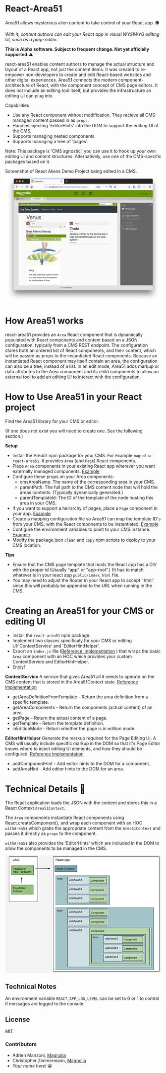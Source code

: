 # React-Area51
Area51 allows mysterious alien content to take control of your React app. :alien:

*With it, content authors can edit your React app in visual WYSIWYG editing UI, such as a page editor.*

**This is Alpha software. Subject to frequent change. Not yet officially supported.:warning:**

react-area51 enables content authors to manage the actual structure and layout of a React app, not just the content items. It was created to re-empower non-developers to create and edit React-based websites and other digital experiences. Area51 connects the modern component-architecture of React, with the component concept of CMS page editors.
It does not include an editing tool itself, but provides the infrastructure an editing UI can plug into.

Capabilities

* Use any React component without modification. They recieve all CMS-managed content passed in as `props`.
* Handles injecting 'EditorHints' into the DOM to support the editing UI of the CMS.
* Supports managing nested components.
* Supports managing a tree of 'pages'.

Note: This package is 'CMS agnostic', you can use it to hook up your own editing UI and content structures. Alternatively, use one of the CMS-specific packages based on it.

Screenshot of React Aliens Demo Project being edited in a CMS.
![Area51 Demo Project in Magnolia](/mag-aliens-demo/_dev/README-demo-project.jpg)


# How Area51 works

react-area51 provides an `Area` React component that is dynamically populated with React components and content based on a JSON configuration, typically from a CMS REST endpoint.
The configuration stores both an ordered list of React components, and their content, which will be passed as props to the instantiated React components. Because an instantiated React component may itself contain an area, the configuration can also be a tree, instead of a list.
In an edit mode, Area51 adds markup or data attributes to the Area component and its child components to allow an external tool to add an editing UI to interact with the configuration.


# How to Use Area51 in your React project

Find the Area51 library for your CMS or editor. 

(If one does not exist you will need to create one. See the following section.)

**Setup**
* Install the Area51 npm package for your CMS. For example `magnolia-react-area51`. It provides `Area` (and `Page`) React components.
* Place `Area` components in your existing React app wherever you want externally managed components. [Example](/mag-aliens-demo/react-app/src/app/component/SlideShow.js)
* Configure these props on your Area components:
  * cmsAreaName: The name of the corresponding area in your CMS.
  * parentPath: The full path to the CMS content node that will hold the areas contents. (Typically dynamically generated.)
  * parentTemplateId: The ID of the template of the node hosting this area in your CMS.
* If you want to support a heirarchy of pages, place a `Page` component in your app. [Example](/mag-aliens-demo/react-app/src/App.js)
* Create a mapping configuration file so Area51 can map the template ID's from your CMS, with the React components to be instantiated. [Example](/mag-aliens-demo/react-app/src/app/mapping.js)
* Configure the environment variables to point to your CMS instance. [Example](/mag-aliens-demo/react-app/src/environments/environment.js)
* Modify the package.json `clean` and `copy` npm scripts to deploy to your CMS location.

**Tips**
* Ensure that the CMS page template that hosts the React app has a DIV with the proper id (Usually "app" or "app-root".) (It has to match whatever is in your react app `public/index.html` file.
* You may need to adjust the Router in your React app to accept '.html' since this will probably be appended to the URL when running in the CMS.

# Creating an Area51 for your CMS or editing UI

* Install the `react-area51` npm package. 
* Implement two classes specificaly for your CMS or editing UI:'ContextService' and 'EditorHintHelper'.
* Export an `index.js` file ([Reference implementation](/magnolia-react-area51/src/index.js) ) that wraps the basic `Area` component with an HOC which provides your custom ContextService and EditorHintHelper. 
* Enjoy!

**ContextService**
A service that gives Area51 all it needs to operate on the CMS content that is stored in the Area51Context state. [Reference implementation](/magnolia-react-area51/src/MagnoliaContextService.js)
* getAreaDefinitionFromTemplate - Return the area definition from a specific template.
* getAreaComponents - Return the components (actual content) of an area.
* getPage - Return the actual content of a page.
* getTemplate - Return the template definition.
* inEditionMode - Return whether the page is in edition mode.



**EditorHintHelper**
Generate the markup required for the Page Editing UI.
A CMS will usually include specific markup in the DOM so that it's Page Editor knows where to inject editing UI elements, and how they should be configured. [Reference implementation](/magnolia-react-area51/src/MagnoliaEditorHintHelper.js)

* addComponentHint - Add editor hints to the DOM for a component.
* addAreaHint - Add editor hints to the DOM for an area.


# Technical Details :triangular_ruler:

The React application loads the JSON with the content and stores this in a React Context `Area51Context`.

The `Area` components instantiate React components using React.createComponent(), and wrap each component with an HOC `withArea51` which grabs the appropriate content from the `Area51Context` and passes it directly as `props` to the component.

`withArea51` also provides the 'EditorHints' which are included in the DOM to allow the components to be managed in the CMS. 

![Area51 Architectural Diagram](/mag-aliens-demo/_dev/README-react-area51.png)

## Technical Notes

An environment variable `REACT_APP_LOG_LEVEL` can be set to 0 or 1 to control if messages are logged to the console.


## License

MIT

### Contributors

* Adrien Manzoni, [Magnolia](https://documentation.magnolia-cms.com)
* Christopher Zimmermann, [Magnolia](https://documentation.magnolia-cms.com)
* *Your name here!* :grinning:
